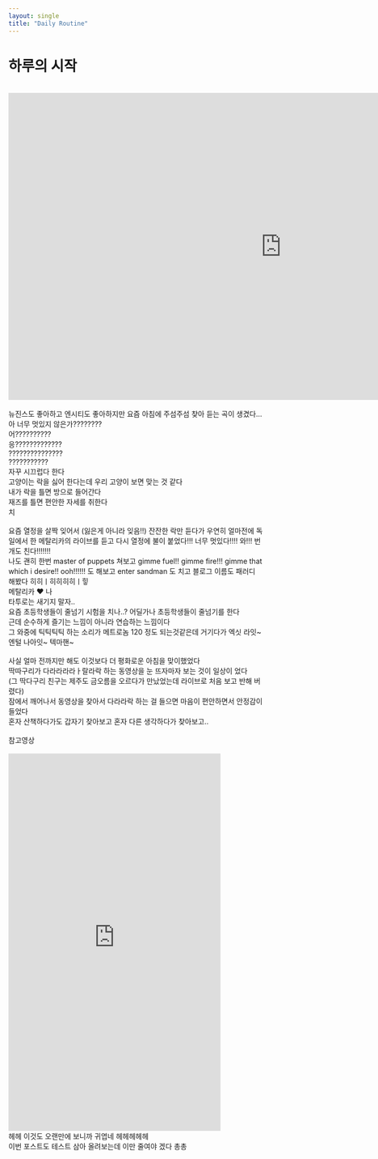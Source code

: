```yaml
---
layout: single
title: "Daily Routine"
---
```


# 하루의 시작

<br>
<iframe width="1079" height="607" src="https://www.youtube.com/embed/Mt5MCfJ5tZQ" title="Metallica: Master of Puppets (Munich, Germany - May 24, 2024)" frameborder="0" allow="accelerometer; autoplay; clipboard-write; encrypted-media; gyroscope; picture-in-picture; web-share" referrerpolicy="strict-origin-when-cross-origin" allowfullscreen></iframe>
<br>
<br>
뉴진스도 좋아하고 엔시티도 좋아하지만 요즘 아침에 주섬주섬 찾아 듣는 곡이 생겼다...<br>
아 너무 멋있지 않은가????????<br>
어??????????<br>
응?????????????<br>
???????????????<br>
???????????<br>
자꾸 시끄럽다 한다<br>
고양이는 락을 싫어 한다는데 우리 고양이 보면 맞는 것 같다<br>
내가 락을 틀면 방으로 들어간다<br>
재즈를 틀면 편안한 자세를 취한다<br>
치<br>
<br>
요즘 열정을 살짝 잊어서 (잃은게 아니라 잊음!!) 잔잔한 락만 듣다가 우연히 얼마전에 독일에서 한 메탈리카의 라이브를
듣고 다시 열정에 불이 붙었다!!! 너무 멋있다!!!! 와!!! 번개도 친다!!!!!!!<br>
나도 괜히 한번 master of puppets 쳐보고 gimme fuel!! gimme fire!!! gimme that which i desire!! ooh!!!!!! 도 해보고 enter sandman 도 치고 블로그 이름도 패러디 해봤다 히히ㅣ히히히히ㅣ힣<br>
메탈리카 ❤️ 나<br>
타투로는 새기지 말자..<br>
요즘 초등학생들이 줄넘기 시험을 치나..? 어딜가나 초등학생들이 줄넘기를 한다<br>
근데 순수하게 즐기는 느낌이 아니라 연습하는 느낌이다<br>
그 와중에 틱틱틱틱 하는 소리가 메트로놈 120 정도 되는것같은데 거기다가 엑싯 라잇~ 엔털 나아잇~ 텍마핸~<br>
<br>
사실 얼마 전까지만 해도 이것보다 더 평화로운 아침을 맞이했었다<br>
딱따구리가 다라라라라ㅏ랄라락 하는 동영상을 눈 뜨자마자 보는 것이 일상이 었다<br>
(그 딱다구리 친구는 제주도 금오름을 오르다가 만났었는데 라이브로 처음 보고 반해 버렸다)<br>
잠에서 깨어나서 동영상을 찾아서 다라라락 하는 걸 들으면 마음이 편안하면서 안정감이 들었다<br>
혼자 산책하다가도 갑자기 찾아보고 혼자 다른 생각하다가 찾아보고..<br>
<br>
참고영상<br>
<br>
<iframe width="420" height="746" src="https://www.youtube.com/embed/K568CUJC9LI" title="딱다구리는 따라라라라라라라락" frameborder="0" allow="accelerometer; autoplay; clipboard-write; encrypted-media; gyroscope; picture-in-picture; web-share" referrerpolicy="strict-origin-when-cross-origin" allowfullscreen></iframe>
<br>
헤헤 이것도 오랜만에 보니까 귀엽네 헤헤헤헤헤<br>
이번 포스트도 테스트 삼아 올려보는데 이만 줄여야 겠다 총총<br>
<br>
<br>
<br>
